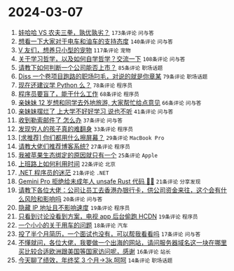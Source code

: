 # 2024-03-07

1. [娃哈哈 VS 农夫三拳，孰优孰劣？](https://www.v2ex.com/t/1021435) `173条评论` `问与答`
1. [想看一下大家对于电车和油车的支持态度](https://www.v2ex.com/t/1021296) `140条评论` `问与答`
1. [V 友们，想养只小型的宠物](https://www.v2ex.com/t/1021336) `117条评论` `宠物`
1. [关于学习哲学，以及如何自学哲学？交流一下](https://www.v2ex.com/t/1021321) `108条评论` `问与答`
1. [请教下如何判断一个公司能否上市？](https://www.v2ex.com/t/1021295) `85条评论` `职场话题`
1. [Diss 一个卷项目跑路的职场叼毛，对说的就是你章某](https://www.v2ex.com/t/1021362) `79条评论` `职场话题`
1. [现在还建议学 Python 么？](https://www.v2ex.com/t/1021307) `78条评论` `程序员`
1. [程序员要盲了，能干什么工作](https://www.v2ex.com/t/1021352) `68条评论` `程序员`
1. [亲妹妹 12 岁想和同学去外地旅游, 大家帮忙给点意见](https://www.v2ex.com/t/1021473) `66条评论` `问与答`
1. [亲妹妹摆烂了 上大学不好好学习 说也不听](https://www.v2ex.com/t/1021477) `41条评论` `问与答`
1. [收到勒索邮件了 怎么办](https://www.v2ex.com/t/1021340) `37条评论` `问与答`
1. [发现穷人的孩子真的难翻身](https://www.v2ex.com/t/1021542) `33条评论` `程序员`
1. [[求推荐] 你们都用什么擦屏幕？](https://www.v2ex.com/t/1021409) `29条评论` `MacBook Pro`
1. [请教大佬们推荐博客系统?](https://www.v2ex.com/t/1021421) `27条评论` `程序员`
1. [我被苹果生态绑定的原因就只有一个](https://www.v2ex.com/t/1021420) `25条评论` `Apple`
1. [上班路上如何利用时间](https://www.v2ex.com/t/1021405) `22条评论` `北京`
1. [.NET 程序员的迷茫](https://www.v2ex.com/t/1021513) `21条评论` `.NET`
1. [Gemini Pro 拒绝给未成年人 unsafe Rust 代码 🫠😂](https://www.v2ex.com/t/1021315) `21条评论` `分享发现`
1. [请教下各位大佬：公司让员工去香港办银行卡，供公司资金来往，这个会有什么风险和影响吗](https://www.v2ex.com/t/1021443) `20条评论` `问与答`
1. [隐藏 IP 地址且不影响速度](https://www.v2ex.com/t/1021408) `19条评论` `程序员`
1. [只看到讨论没看到方案，电视 app 后台偷跑 HCDN](https://www.v2ex.com/t/1021377) `19条评论` `程序员`
1. [一个小小的关于用车的问题](https://www.v2ex.com/t/1021287) `18条评论` `汽车`
1. [投了半个月简历，一个面试也没有，可以帮我看看吗](https://www.v2ex.com/t/1021331) `17条评论` `问与答`
1. [不懂就问，各位大佬，我要做一个出海的网站，请问服务器域名这一块在哪里买比较合适欧洲跟美国等国家访问呢，感谢](https://www.v2ex.com/t/1021288) `16条评论` `站长`
1. [今天聊了绩效，年终奖 3 个月->3k,呵呵](https://www.v2ex.com/t/1021539) `14条评论` `职场话题`
